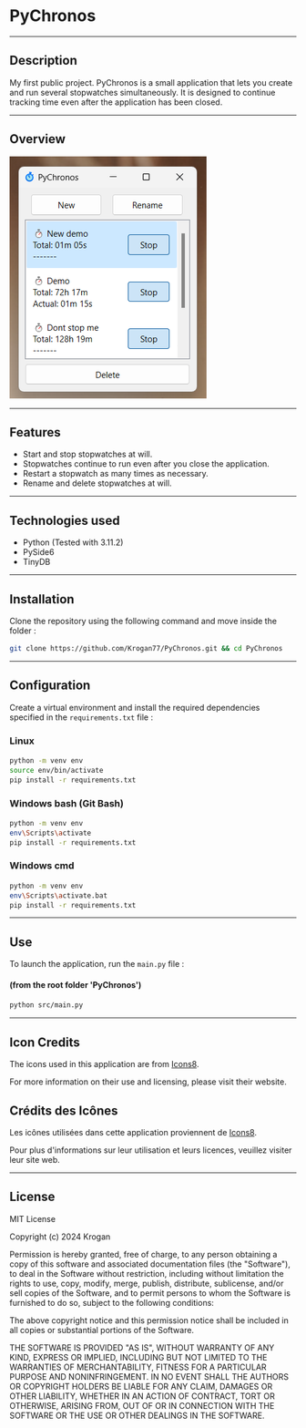 # PyChronos

***
## Description
My first public project. PyChronos is a small application that lets you create and run several stopwatches simultaneously. It is designed to continue tracking time even after the application has been closed.

***
## Overview
![PyChronos Interface](/images/screenshot-demo-2.png)

***
## Features
- Start and stop stopwatches at will.
- Stopwatches continue to run even after you close the application.
- Restart a stopwatch as many times as necessary.
- Rename and delete stopwatches at will.

***
## Technologies used
- Python (Tested with 3.11.2)
- PySide6
- TinyDB

***
## Installation
Clone the repository using the following command and move inside the folder :
```bash
git clone https://github.com/Krogan77/PyChronos.git && cd PyChronos
```

***
## Configuration
Create a virtual environment and install the required dependencies specified in the `requirements.txt` file :
### Linux
```bash
python -m venv env
source env/bin/activate
pip install -r requirements.txt
```
### Windows bash (Git Bash)
```bash
python -m venv env
env\Scripts\activate
pip install -r requirements.txt
```
### Windows cmd
```bash
python -m venv env
env\Scripts\activate.bat
pip install -r requirements.txt
```

***
## Use
To launch the application, run the `main.py` file :
#### (from the root folder 'PyChronos')
```bash
python src/main.py
```

***
## Icon Credits

The icons used in this application are from [Icons8](https://icons8.com).

For more information on their use and licensing, please visit their website.

## Crédits des Icônes

Les icônes utilisées dans cette application proviennent de [Icons8](https://icons8.com).

Pour plus d'informations sur leur utilisation et leurs licences, veuillez visiter leur site web.

***
## License
MIT License

Copyright (c) 2024 Krogan

Permission is hereby granted, free of charge, to any person obtaining a copy
of this software and associated documentation files (the "Software"), to deal
in the Software without restriction, including without limitation the rights
to use, copy, modify, merge, publish, distribute, sublicense, and/or sell
copies of the Software, and to permit persons to whom the Software is
furnished to do so, subject to the following conditions:

The above copyright notice and this permission notice shall be included in all
copies or substantial portions of the Software.

THE SOFTWARE IS PROVIDED "AS IS", WITHOUT WARRANTY OF ANY KIND, EXPRESS OR
IMPLIED, INCLUDING BUT NOT LIMITED TO THE WARRANTIES OF MERCHANTABILITY,
FITNESS FOR A PARTICULAR PURPOSE AND NONINFRINGEMENT. IN NO EVENT SHALL THE
AUTHORS OR COPYRIGHT HOLDERS BE LIABLE FOR ANY CLAIM, DAMAGES OR OTHER
LIABILITY, WHETHER IN AN ACTION OF CONTRACT, TORT OR OTHERWISE, ARISING FROM,
OUT OF OR IN CONNECTION WITH THE SOFTWARE OR THE USE OR OTHER DEALINGS IN THE
SOFTWARE.


